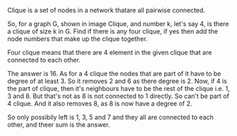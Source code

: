 Clique is a set of nodes in a network thatare all pairwise connected.

So, for a graph G, shown in image Clique, and number k, let's say 4, is there a clique of size k in G.
Find if there is any four clique, if yes then add the node numbers that make up the clique together.

Four clique means that there are 4 element in the given clique that are connected to each other. 

The answer is 16. 
As for a 4 clique the nodes that are part of it have to be degree of at least 3. So it removes 2 and 6 as there degree is 2. 
Now, if 4 is the part of clique, then it's neighbours have to be the rest of the clique i.e. 1, 3 and 8. But that's not as 8 is not connected to 1 directly. 
So can't be part of 4 clique. And it also removes 8, as 8 is now have a degree of 2.

So only possibily left is 1, 3, 5 and 7 and they all are connected to each other, and theer sum is the answer.